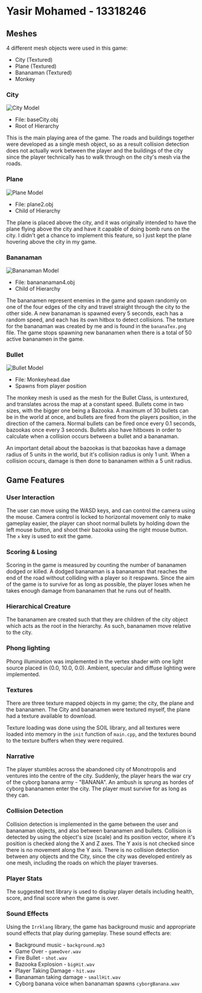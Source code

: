 # Yasir Mohamed - 13318246
## Meshes
4 different mesh objects were used in this game:
* City (Textured)
* Plane (Textured)
* Bananaman (Textured)
* Monkey

### City
![City Model](images/city.png)

* File: baseCity.obj
* Root of Hierarchy

This is the main playing area of the game. The roads and buildings together were developed as a single mesh object, so as a result collision detection does not actually work between the player and the buildings of the city since the player technically has to walk through on the city's mesh via the roads.

### Plane
![Plane Model](images/plane.png)

* File: plane2.obj
* Child of Hierarchy

The plane is placed above the city, and it was originally intended to have the plane flying above the city and have it capable of doing bomb runs on the city. I didn't get a chance to implement this feature, so I just kept the plane hovering above the city in my game.

### Bananaman
![Bananaman Model](images/bananaman.png)

* File: banananaman4.obj
* Child of Hierarchy

The bananamen represent enemies in the game and spawn randomly on one of the four edges of the city and travel straight through the city to the other side. A new bananaman is spawned every 5 seconds, each has a random speed, and each has its own hitbox to detect collisions. The texture for the bananaman was created by me and is found in the `bananaTex.png` file. The game stops spawning new bananamen when there is a total of 50 active bananamen in the game.

### Bullet
![Bullet Model](images/monkeyhead.png)

* File: Monkeyhead.dae
* Spawns from player position

The monkey mesh is used as the mesh for the Bullet Class, is untextured, and translates across the map at a constant speed. Bullets come in two sizes, with the bigger one being a Bazooka. A maximum of 30 bullets can be in the world at once, and bullets are fired from the players position, in the direction of the camera. Normal bullets can be fired once every 0.1 seconds, bazookas once every 3 seconds. Bullets also have hitboxes in order to calculate when a collision occurs between a bullet and a bananaman.

An important detail about the bazookas is that bazookas have a damage radius of 5 units in the world, but it's collision radius is only 1 unit. When a collision occurs, damage is then done to bananamen within a 5 unit radius.

## Game Features
### User Interaction
The user can move using the WASD keys, and can control the camera using the mouse. Camera control is locked to horizontal movement only to make gameplay easier, the player can shoot normal bullets by holding down the left mouse button, and shoot their bazooka using the right mouse button. The `x` key is used to exit the game.

### Scoring & Losing
Scoring in the game is measured by counting the number of bananamen dodged or killed. A dodged bananaman is a bananaman that reaches the end of the road without colliding with a player so it respawns. Since the aim of the game is to survive for as long as possible, the player loses when he takes enough damage from bananamen that he runs out of health.

### Hierarchical Creature
The bananamen are created such that they are children of the city object which acts as the root in the hierarchy. As such, bananamen move relative to the city.

### Phong lighting
Phong illumination was implemented in the vertex shader with one light source placed in (0.0, 10.0, 0.0). Ambient, specular and diffuse lighting were implemented.

### Textures
There are three texture mapped objects in my game; the city, the plane and the bananamen. The City and bananamen were textured myself, the plane had a texture available to download.

Texture loading was done using the SOIL library, and all textures were loaded into memory in the `init` function of `main.cpp`, and the textures bound to the texture buffers when they were required.

### Narrative
The player stumbles across the abandoned city of Monotropolis and ventures into the centre of the city. Suddenly, the player hears the war cry of the cyborg banana army - "BANANA". An ambush is sprung as hordes of cyborg bananamen enter the city. The player must survive for as long as they can.

### Collision Detection
Collision detection is implemented in the game between the user and bananaman objects, and also between bananamen and bullets. Collision is detected by using the object's size (scale) and its position vector, where it's position is checked along the X and Z axes. The Y axis is not checked since there is no movement along the Y axis. There is no collision detection between any objects and the City, since the city was developed entirely as one mesh, including the roads on which the player traverses.

### Player Stats
The suggested text library is used to display player details including health, score, and final score when the game is over.

### Sound Effects
Using the `Irrklang` library, the game has background music and appropriate sound effects that play during gameplay. These sound effects are:

* Background music - `background.mp3`
* Game Over - `gameOver.wav`
* Fire Bullet - `shot.wav`
* Bazooka Explosion - `bigHit.wav`
* Player Taking Damage - `hit.wav`
* Bananaman taking damage - `smallHit.wav`
* Cyborg banana voice when bananaman spawns `cyborgBanana.wav`
